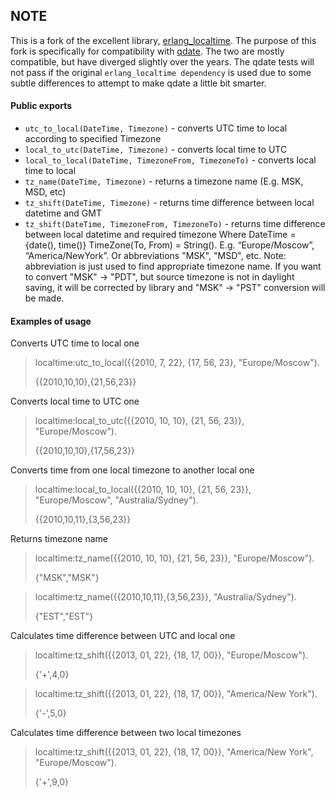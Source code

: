 ## NOTE

This is a fork of the excellent library,
[erlang_localtime](https://github.com/dmitryme/erlang_localtime). The purpose
of this fork is specifically for compatibility with
[qdate](https://github.com/choptastic/qdate).  The two are mostly compatible,
but have diverged slightly over the years.  The qdate tests will not pass if the
original `erlang_localtime dependency` is used due to some subtle differences
to attempt to make qdate a little bit smarter.

#### Public exports

* `utc_to_local(DateTime, Timezone)` - converts UTC time to local according to specified Timezone
* `local_to_utc(DateTime, Timezone)` - converts local time to UTC
* `local_to_local(DateTime, TimezoneFrom, TimezoneTo)` - converts local time to local
* `tz_name(DateTime, Timezone)` - returns a timezone name (E.g. MSK, MSD, etc)
* `tz_shift(DateTime, Timezone)` - returns time difference between local datetime and GMT
* `tz_shift(DateTime, TimezoneFrom, TimezoneTo)` - returns time difference between local datetime and required timezone
Where
DateTime = {date(), time()}
TimeZone(To, From) = String(). E.g. “Europe/Moscow”, “America/NewYork”. Or abbreviations "MSK", "MSD", etc. Note:
abbreviation is just used to find appropriate timezone name. If you want to convert "MSK" -> "PDT", but source timezone
is not in daylight saving, it will be corrected by library and "MSK" -> "PST" conversion will be made.

#### Examples of usage

Converts UTC time to local one
>localtime:utc_to_local({{2010, 7, 22}, {17, 56, 23}, "Europe/Moscow").
>
>{{2010,10,10},{21,56,23}}

Converts local time to UTC one
>localtime:local_to_utc({{2010, 10, 10}, {21, 56, 23}}, "Europe/Moscow").
>
>{{2010,10,10},{17,56,23}}

Converts time from one local timezone to another local one
>localtime:local_to_local({{2010, 10, 10}, {21, 56, 23}}, "Europe/Moscow", "Australia/Sydney").
>
>{{2010,10,11},{3,56,23}}

Returns timezone name
>localtime:tz_name({{2010, 10, 10}, {21, 56, 23}}, "Europe/Moscow").
>
>{"MSK","MSK"}

>localtime:tz_name({{2010,10,11},{3,56,23}}, "Australia/Sydney").
>
>{"EST","EST"}

Calculates time difference between UTC and local one
>localtime:tz_shift({{2013, 01, 22}, {18, 17, 00}}, "Europe/Moscow").
>
>{'+',4,0}

>localtime:tz_shift({{2013, 01, 22}, {18, 17, 00}}, "America/New York").
>
>{'-',5,0}

Calculates time difference between two local timezones
>localtime:tz_shift({{2013, 01, 22}, {18, 17, 00}}, "America/New York", "Europe/Moscow").
>
>{'+',9,0}
